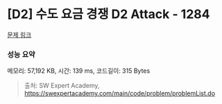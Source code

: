 # [D2] 수도 요금 경쟁 D2 Attack - 1284 

[문제 링크](https://swexpertacademy.com/main/code/problem/problemDetail.do?contestProbId=AV189xUaI8UCFAZN) 

### 성능 요약

메모리: 57,192 KB, 시간: 139 ms, 코드길이: 315 Bytes



> 출처: SW Expert Academy, https://swexpertacademy.com/main/code/problem/problemList.do